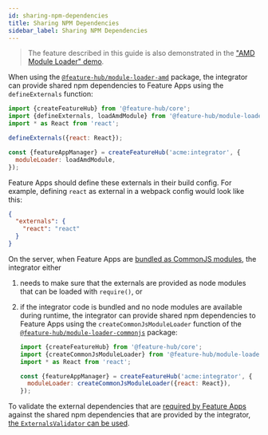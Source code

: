 ```yaml
---
id: sharing-npm-dependencies
title: Sharing NPM Dependencies
sidebar_label: Sharing NPM Dependencies
---
```


> The feature described in this guide is also demonstrated in the ["AMD Module
> Loader" demo][amd-module-loader-demo].

When using the [`@feature-hub/module-loader-amd`][module-loader-amd-api]
package, the integrator can provide shared npm dependencies to Feature Apps
using the `defineExternals` function:

```js
import {createFeatureHub} from '@feature-hub/core';
import {defineExternals, loadAmdModule} from '@feature-hub/module-loader-amd';
import * as React from 'react';
```

```js
defineExternals({react: React});

const {featureAppManager} = createFeatureHub('acme:integrator', {
  moduleLoader: loadAmdModule,
});
```

Feature Apps should define these externals in their build config. For example,
defining `react` as external in a webpack config would look like this:

```json
{
  "externals": {
    "react": "react"
  }
}
```

On the server, when Feature Apps are [bundled as CommonJS modules][serversrc],
the integrator either

1. needs to make sure that the externals are provided as node modules that can
   be loaded with `require()`, or

1. if the integrator code is bundled and no node modules are available during
   runtime, the integrator can provide shared npm dependencies to Feature Apps
   using the `createCommonJsModuleLoader` function of the
   [`@feature-hub/module-loader-commonjs`][module-loader-commonjs-api] package:

   ```js
   import {createFeatureHub} from '@feature-hub/core';
   import {createCommonJsModuleLoader} from '@feature-hub/module-loader-commonjs';
   import * as React from 'react';
   ```

   ```js
   const {featureAppManager} = createFeatureHub('acme:integrator', {
     moduleLoader: createCommonJsModuleLoader({react: React}),
   });
   ```

To validate the external dependencies that are [required by Feature
Apps][feature-app-dependencies] against the shared npm dependencies that are
provided by the integrator, [the `ExternalsValidator` can be
used][validating-externals].

[module-loader-amd-api]: /@feature-hub/modules/module_loader_amd.html
[module-loader-commonjs-api]: /@feature-hub/modules/module_loader_commonjs.html
[amd-module-loader-demo]:
  https://github.com/sinnerschrader/feature-hub/tree/master/packages/demos/src/module-loader-amd
[serversrc]: /docs/guides/integrating-the-feature-hub#serversrc
[feature-app-dependencies]: /docs/guides/writing-a-feature-app#dependencies
[validating-externals]:
  /docs/guides/integrating-the-feature-hub#validating-externals
